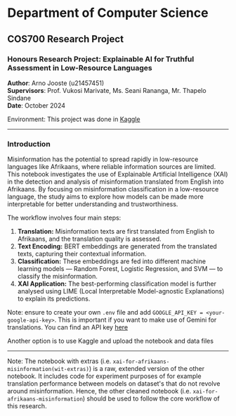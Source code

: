 # Department of Computer Science

## COS700 Research Project

### Honours Research Project: Explainable AI for Truthful Assessment in Low-Resource Languages

**Author**: Arno Jooste (u21457451)  
**Supervisors**: Prof. Vukosi Marivate, Ms. Seani Rananga, Mr. Thapelo Sindane  
**Date**: October 2024  

Environment: This project was done in [Kaggle](kaggle.com)

---

### Introduction

Misinformation has the potential to spread rapidly in low-resource languages like Afrikaans, where reliable information sources are limited. This notebook investigates the use of Explainable Artificial Intelligence (XAI) in the detection and analysis of misinformation translated from English into Afrikaans. By focusing on misinformation classification in a low-resource language, the study aims to explore how models can be made more interpretable for better understanding and trustworthiness.

The workflow involves four main steps:

1. **Translation:** Misinformation texts are first translated from English to Afrikaans, and the translation quality is assessed.
2. **Text Encoding:** BERT embeddings are generated from the translated texts, capturing their contextual information.
3. **Classification:** These embeddings are fed into different machine learning models — Random Forest, Logistic Regression, and SVM — to classify the misinformation.
4. **XAI Application:** The best-performing classification model is further analysed using LIME (Local Interpretable Model-agnostic Explanations) to explain its predictions.


Note: ensure to create your own `.env` file and add `GOOGLE_API_KEY = <your-google-api-key>`. This is important if you want to make use of Gemini for translations. You can find an API key [here](https://ai.google.dev/gemini-api/docs/api-key?authuser=2)

Another option is to use Kaggle and upload the notebook and data files

--- 

Note: The notebook with extras (i.e. `xai-for-afrikaans-misinformation(wit-extras)`) is a raw, extended version of the other notebook. It includes code for experiment purposes of for example translation performance between models on dataset's that do not revolve around misinformation. Hence, the other cleaned notebook (i.e. `xai-for-afrikaans-misinformation`) should be used to follow the core workflow of this research. 
